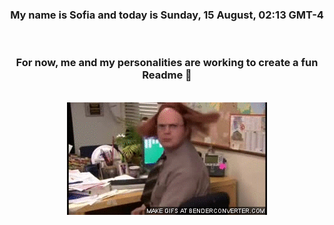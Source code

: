 


<div align="center">
<h3 >My name is Sofia and today is Sunday, 15 August, 02:13 GMT-4</h3><br>
<h3 >For now, me and my personalities are working to create a fun Readme 👋
</h3><br>
<img src='img/dwight.gif' alt='working...'/>
</div>
